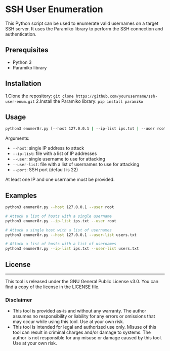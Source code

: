 # SSH User Enumeration

This Python script can be used to enumerate valid usernames on a target SSH server. It uses the Paramiko library to perform the SSH connection and authentication.
## Prerequisites

- Python 3
- Paramiko library

## Installation

1.Clone the repository: `git clone https://github.com/yourusername/ssh-user-enum.git`
2.Install the Paramiko library: `pip install paramiko`

## Usage
```bash 
python3 enumer8r.py [--host 127.0.0.1 | --ip-list ips.txt | --user root | --user-list users.txt] [--port 22]
```
Arguments:

- `--host`: single IP address to attack
- `--ip-list`: file with a list of IP addresses
- `--user`: single username to use for attacking
- `--user-list`: file with a list of usernames to use for attacking
- `--port`: SSH port (default is 22)

At least one IP and one username must be provided.
## Examples
```bash # Attack a single host with a single username
python3 enumer8r.py --host 127.0.0.1 --user root

# Attack a list of hosts with a single username
python3 enumer8r.py --ip-list ips.txt --user root

# Attack a single host with a list of usernames
python3 enumer8r.py --host 127.0.0.1 --user-list users.txt

# Attack a list of hosts with a list of usernames
python3 enumer8r.py --ip-list ips.txt --user-list users.txt
```


## License
-------
This tool is released under the GNU General Public License v3.0. You can find a copy of the license in the LICENSE file.

### Disclaimer
- This tool is provided as-is and without any warranty. The author assumes no responsibility or liability for any errors or omissions that may occur while using this tool. Use at your own risk.
- This tool is intended for legal and authorized use only. Misuse of this tool can result in criminal charges and/or damage to systems. The author is not responsible for any misuse or damage caused by this tool. Use at your own risk.

